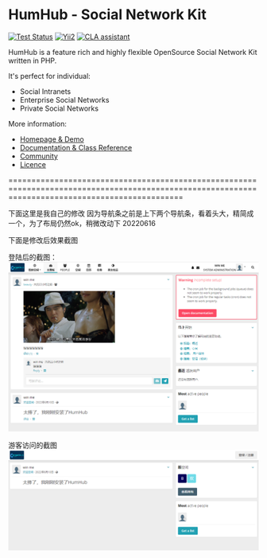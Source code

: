 HumHub - Social Network Kit
===========================

[![Test Status](https://github.com/humhub/humhub/workflows/PHP%20Codeception%20Tests/badge.svg)](https://github.com/humhub/humhub/actions)
[![Yii2](https://img.shields.io/badge/Powered_by-Yii_Framework-green.svg?style=flat)](http://www.yiiframework.com/)
[![CLA assistant](https://cla-assistant.io/readme/badge/humhub/humhub)](https://cla-assistant.io/humhub/humhub)

HumHub is a feature rich and highly flexible OpenSource Social Network Kit written in PHP.

It's perfect for individual:
- Social Intranets
- Enterprise Social Networks
- Private Social Networks

More information:
- [Homepage & Demo](http://www.humhub.org)
- [Documentation & Class Reference](http://docs.humhub.org)
- [Community](http://community.humhub.com/)
- [Licence](https://www.humhub.com/licences)

==================================================================================================================================================

下面这里是我自己的修改
因为导航条之前是上下两个导航条，看着头大，精简成一个，为了布局仍然ok，稍微改动下 20220616

下面是修改后效果截图

登陆后的截图：
![image](https://github.com/syh0304/humhub-yii2/blob/master/images/screenshot_202206161318542.png)

游客访问的截图
![image](https://github.com/syh0304/humhub-yii2/blob/master/images/screenshot_202206161318152.png)




